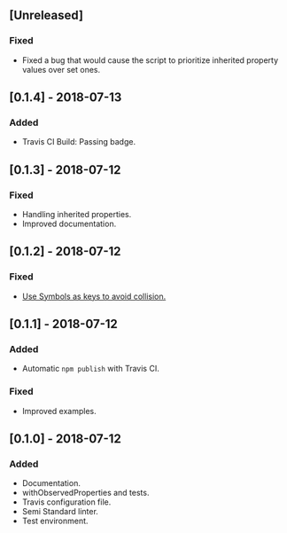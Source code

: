 ## [Unreleased]

### Fixed

- Fixed a bug that would cause the script to prioritize inherited property values over set ones.


## [0.1.4] - 2018-07-13

### Added

- Travis CI Build: Passing badge.


## [0.1.3] - 2018-07-12

### Fixed

- Handling inherited properties.
- Improved documentation.


## [0.1.2] - 2018-07-12

### Fixed

- [Use Symbols as keys to avoid collision.](https://github.com/leofavre/observed-properties/issues/11)


## [0.1.1] - 2018-07-12

### Added

- Automatic `npm publish` with Travis CI.

### Fixed

- Improved examples.


## [0.1.0] - 2018-07-12

### Added

- Documentation.
- withObservedProperties and tests.
- Travis configuration file.
- Semi Standard linter.
- Test environment.
